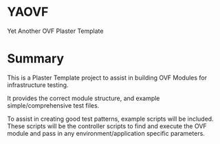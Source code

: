 # YAOVF
Yet Another OVF Plaster Template

# Summary
This is a Plaster Template project to assist in building OVF Modules for infrastructure testing.

It provides the correct module structure, and example simple/comprehensive test files.

To assist in creating good test patterns, example scripts will be included. These scripts will be the controller scripts to find and execute the OVF module and pass in any environment/application specific parameters.

